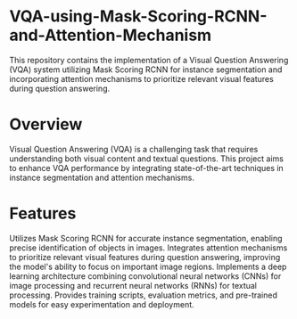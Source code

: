 # VQA-using-Mask-Scoring-RCNN-and-Attention-Mechanism
This repository contains the implementation of a Visual Question Answering (VQA) system utilizing Mask Scoring RCNN for instance segmentation and incorporating attention mechanisms to prioritize relevant visual features during question answering.

# Overview
Visual Question Answering (VQA) is a challenging task that requires understanding both visual content and textual questions. This project aims to enhance VQA performance by integrating state-of-the-art techniques in instance segmentation and attention mechanisms.

# Features
Utilizes Mask Scoring RCNN for accurate instance segmentation, enabling precise identification of objects in images.
Integrates attention mechanisms to prioritize relevant visual features during question answering, improving the model's ability to focus on important image regions.
Implements a deep learning architecture combining convolutional neural networks (CNNs) for image processing and recurrent neural networks (RNNs) for textual processing.
Provides training scripts, evaluation metrics, and pre-trained models for easy experimentation and deployment.
